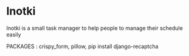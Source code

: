 # Inotki

Inotki is a small task manager to help people to manage their schedule easily

PACKAGES : crispy_form, pillow, pip install django-recaptcha
